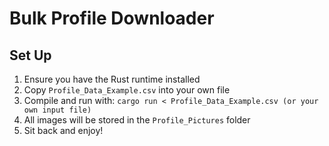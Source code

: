 # Bulk Profile Downloader

## Set Up
1. Ensure you have the Rust runtime installed
2. Copy `Profile_Data_Example.csv` into your own file
3. Compile and run with: `cargo run < Profile_Data_Example.csv (or your own input file)`
4. All images will be stored in the `Profile_Pictures` folder
5. Sit back and enjoy!

